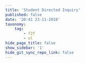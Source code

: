 ```yaml
---
title: 'Student Directed Inquiry'
published: false
date: '20:41 23-11-2018'
taxonomy:
    tag:
        - f2f
        - ol
hide_page_title: false
show_sidebar: '1'
hide_git_sync_repo_link: false
---
```

